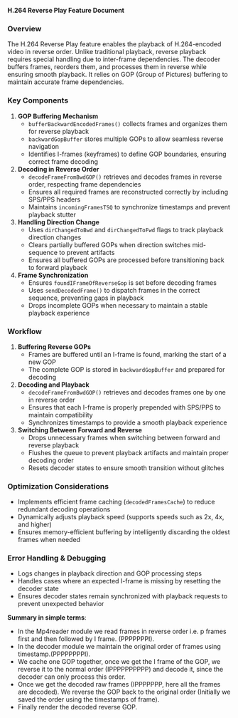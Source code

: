 **H.264 Reverse Play Feature Document**

### **Overview**

The H.264 Reverse Play feature enables the playback of H.264-encoded video in reverse order. Unlike traditional playback, reverse playback requires special handling due to inter-frame dependencies. The decoder buffers frames, reorders them, and processes them in reverse while ensuring smooth playback. It relies on GOP (Group of Pictures) buffering to maintain accurate frame dependencies.

### **Key Components**

1. **GOP Buffering Mechanism**  
   * `bufferBackwardEncodedFrames()` collects frames and organizes them for reverse playback  
   * `backwardGopBuffer` stores multiple GOPs to allow seamless reverse navigation  
   * Identifies I-frames (keyframes) to define GOP boundaries, ensuring correct frame decoding  
2. **Decoding in Reverse Order**  
   * `decodeFrameFromBwdGOP()` retrieves and decodes frames in reverse order, respecting frame dependencies  
   * Ensures all required frames are reconstructed correctly by including SPS/PPS headers  
   * Maintains `incomingFramesTSQ` to synchronize timestamps and prevent playback stutter  
3. **Handling Direction Change**  
   * Uses `dirChangedToBwd` and `dirChangedToFwd` flags to track playback direction changes  
   * Clears partially buffered GOPs when direction switches mid-sequence to prevent artifacts  
   * Ensures all buffered GOPs are processed before transitioning back to forward playback  
4. **Frame Synchronization**  
   * Ensures `foundIFrameOfReverseGop` is set before decoding frames  
   * Uses `sendDecodedFrame()` to dispatch frames in the correct sequence, preventing gaps in playback  
   * Drops incomplete GOPs when necessary to maintain a stable playback experience

### **Workflow**

1. **Buffering Reverse GOPs**  
   * Frames are buffered until an I-frame is found, marking the start of a new GOP  
   * The complete GOP is stored in `backwardGopBuffer` and prepared for decoding  
2. **Decoding and Playback**  
   * `decodeFrameFromBwdGOP()` retrieves and decodes frames one by one in reverse order  
   * Ensures that each I-frame is properly prepended with SPS/PPS to maintain compatibility  
   * Synchronizes timestamps to provide a smooth playback experience  
3. **Switching Between Forward and Reverse**  
   * Drops unnecessary frames when switching between forward and reverse playback  
   * Flushes the queue to prevent playback artifacts and maintain proper decoding order  
   * Resets decoder states to ensure smooth transition without glitches

### **Optimization Considerations**

* Implements efficient frame caching (`decodedFramesCache`) to reduce redundant decoding operations  
* Dynamically adjusts playback speed (supports speeds such as 2x, 4x, and higher)  
* Ensures memory-efficient buffering by intelligently discarding the oldest frames when needed

### **Error Handling & Debugging**

* Logs changes in playback direction and GOP processing steps  
* Handles cases where an expected I-frame is missing by resetting the decoder state  
* Ensures decoder states remain synchronized with playback requests to prevent unexpected behavior

**Summary in simple terms**: 

* In the Mp4reader module we read frames in reverse order i.e. p frames first and then followed by I frame. (PPPPPPPI).  
* In the decoder module we maintain the original order of frames using timestamp.(PPPPPPPPI).  
* We cache one GOP together, once we get the I frame of the GOP, we reverse it to the normal order (IPPPPPPPPPP) and decode it, since the decoder can only process this order.  
* Once we get the decoded raw frames (IPPPPPPP, here all the frames are decoded). We reverse the GOP back to the original order (Initially we saved the order using the timestamps of frame).  
* Finally render the decoded reverse GOP.

